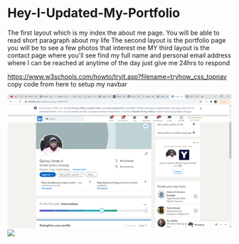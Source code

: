 # Hey-I-Updated-My-Portfolio

The first layout which is my index the about me page. You will be able to read short paragraph about my life The second layout is the portfolio page you will be to see a few photos that interest me MY third layout is the contact page where you'll see find my full name and personal email address where I can be reached at anytime of the day just give me 24hrs to respond

https://www.w3schools.com/howto/tryit.asp?filename=tryhow_css_topnav copy code from here to setup my navbar

<img src="./Annotation 2021-01-30 152819.png">
<img src='./Annotation 2021-10-30 153055.png'>
